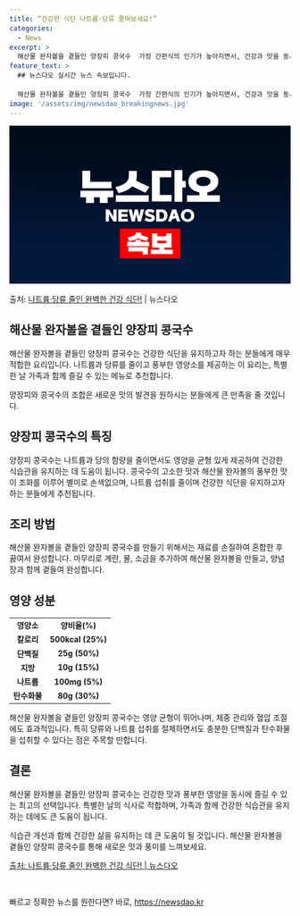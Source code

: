 ```yaml
---
title: “건강한 식단 나트륨·당류 줄여보세요!”
categories:
  - News
excerpt: >
  해산물 완자볼을 곁들인 양장피 콩국수  가정 간편식의 인기가 높아지면서, 건강과 맛을 동시에 만족시킬 수 있…
feature_text: >
  ## 뉴스다오 실시간 뉴스 속보입니다.

  해산물 완자볼을 곁들인 양장피 콩국수  가정 간편식의 인기가 높아지면서, 건강과 맛을 동시에 만족시킬 수 있…
image: '/assets/img/newsdao_breakingnews.jpg'
---
```


![뉴스다오 속보](/assets/img/newsdao_breakingnews.jpg)

<p>출처: <a href="https://newsdao.kr/4100" rel="dofollow">나트륨·당류 줄인 완벽한 건강 식단!</a> | 뉴스다오</p>

<h2 data-ke-size="size26">해산물 완자볼을 곁들인 양장피 콩국수</h2>
<p data-ke-size="size16">해산물 완자볼을 곁들인 양장피 콩국수는 건강한 식단을 유지하고자 하는 분들에게 매우 적합한 요리입니다. 나트륨과 당류를 줄이고 풍부한 영양소를 제공하는 이 요리는, 특별한 날 가족과 함께 즐길 수 있는 메뉴로 추천합니다.</p>
<p data-ke-size="size16">양장피와 콩국수의 조합은 새로운 맛의 발견을 원하시는 분들에게 큰 만족을 줄 것입니다.</p>

<h2 data-ke-size="size24">양장피 콩국수의 특징</h2>
<p data-ke-size="size16">양장피 콩국수는 나트륨과 당의 함량을 줄이면서도 영양을 균형 있게 제공하여 건강한 식습관을 유지하는 데 도움이 됩니다. 콩국수의 고소한 맛과 해산물 완자볼의 풍부한 맛이 조화를 이루어 별미로 손색없으며, 나트륨 섭취를 줄이며 건강한 식단을 유지하고자 하는 분들에게 추천됩니다.</p>

<h2 data-ke-size="size24">조리 방법</h2>
<p data-ke-size="size16">해산물 완자볼을 곁들인 양장피 콩국수를 만들기 위해서는 재료를 손질하여 혼합한 후 끓여서 완성합니다. 마무리로 계란, 물, 소금을 추가하여 해산물 완자볼을 만들고, 양념장과 함께 곁들여 완성합니다.</p>

<h2 data-ke-size="size24">영양 성분</h2>
<table>
  <tr>
    <td style="text-align: center; height: 17px;"><b>영양소</b></td>
    <td style="text-align: center; height: 17px;"><b>양비율(%)</b></td>
  </tr>
  <tr>
    <td style="text-align: center; height: 17px;"><b>칼로리</b></td>
    <td style="text-align: center; height: 17px;"><b>500kcal (25%)</b></td>
  </tr>
  <tr>
    <td style="text-align: center; height: 17px;"><b>단백질</b></td>
    <td style="text-align: center; height: 17px;"><b>25g (50%)</b></td>
  </tr>
  <tr>
    <td style="text-align: center; height: 17px;"><b>지방</b></td>
    <td style="text-align: center; height: 17px;"><b>10g (15%)</b></td>
  </tr>
  <tr>
    <td style="text-align: center; height: 17px;"><b>나트륨</b></td>
    <td style="text-align: center; height: 17px;"><b>100mg (5%)</b></td>
  </tr>
  <tr>
    <td style="text-align: center; height: 17px;"><b>탄수화물</b></td>
    <td style="text-align: center; height: 17px;"><b>80g (30%)</b></td>
  </tr>
</table>
<p data-ke-size="size16">해산물 완자볼을 곁들인 양장피 콩국수는 영양 균형이 뛰어나며, 체중 관리와 혈압 조절에도 효과적입니다. 특히 당류와 나트륨 섭취를 절제하면서도 충분한 단백질과 탄수화물을 섭취할 수 있다는 점은 주목할 만합니다.</p>

<h2 data-ke-size="size24">결론</h2>
<p data-ke-size="size16">해산물 완자볼을 곁들인 양장피 콩국수는 건강한 맛과 풍부한 영양을 동시에 즐길 수 있는 최고의 선택입니다. 특별한 날의 식사로 적합하며, 가족과 함께 건강한 식습관을 유지하는 데에도 큰 도움이 됩니다.</p>
<p data-ke-size="size16">식습관 개선과 함께 건강한 삶을 유지하는 데 큰 도움이 될 것입니다. 해산물 완자볼을 곁들인 양장피 콩국수를 통해 새로운 맛과 풍미를 느껴보세요.</p>
<p data-ke-size="size16"><a href="https://newsdao.kr/4100">출처: 나트륨·당류 줄인 완벽한 건강 식단! | 뉴스다오</a></p>
<p data-ke-size="size16">&nbsp;</p>
 

빠르고 정확한 뉴스를 원한다면? 바로, <a href="https://newsdao.kr" rel="dofollow">https://newsdao.kr</a>



